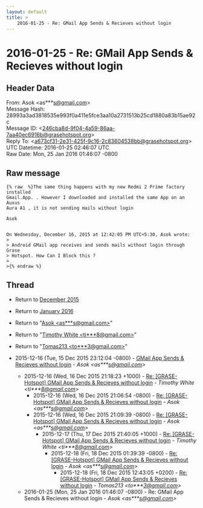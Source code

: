 ```yaml
---
layout: default
title: >
    2016-01-25 - Re: GMail App Sends & Recieves without login
---
```


# 2016-01-25 - Re: GMail App Sends & Recieves without login

## Header Data

From: Asok \<as***s@gmail.com\><br>
Message Hash: 28993a3ad3818535e993f0a411e5fce3aa10a2731513b25cd1880a83b15ae92c<br>
Message ID: \<246cba8d-9f04-4a59-86aa-7aa40ec6916b@grasehotspot.org\><br>
Reply To: \<a673cf31-2e31-425f-9c16-2c83604538bb@grasehotspot.org\><br>
UTC Datetime: 2016-01-25 02:46:07 UTC<br>
Raw Date: Mon, 25 Jan 2016 01:46:07 -0800<br>

## Raw message

```
{% raw  %}The same thing happens with my new Redmi 2 Prime factory installed 
Gmail.App. . However I downloaded and installed the same App on an Auxus 
Aura A1 , it is not sending mails without login
 
Asok


On Wednesday, December 16, 2015 at 12:42:05 PM UTC+5:30, Asok wrote:
>
> Android GMail app receives and sends mails without login through Grase 
> Hotspot. How Can I Block this ?
>
>{% endraw %}
```

## Thread

+ Return to [December 2015](/archive/2015/12)
+ Return to [January 2016](/archive/2016/01)

+ Return to "[Asok <as***s<span>@</span>gmail.com>](/authors/as___s_at_gmail_com)"
+ Return to "[Timothy White <ti***8<span>@</span>gmail.com>](/authors/ti___8_at_gmail_com)"
+ Return to "[Tomas213 <to***3<span>@</span>gmail.com>](/authors/to___3_at_gmail_com)"

+ 2015-12-16 (Tue, 15 Dec 2015 23:12:04 -0800) - [GMail App Sends & Recieves without login](/archive/2015/12/aabe809e76e73894737846a5576a6a2d1cb4246c15c29892979308fadb1b53d5) - _Asok \<as***s@gmail.com\>_
  + 2015-12-16 (Wed, 16 Dec 2015 21:18:23 +1000) - [Re: [GRASE-Hotspot] GMail App Sends & Recieves without login](/archive/2015/12/f6e8a47a849491e5cea12da6efbb768833e48ead9dda24b092a2a1be2221504b) - _Timothy White \<ti***8@gmail.com\>_
    + 2015-12-16 (Wed, 16 Dec 2015 21:06:54 -0800) - [Re: [GRASE-Hotspot] GMail App Sends & Recieves without login](/archive/2015/12/9cdefd6120c072918fb26c8aeb1db8749b15e9f88dd56f7fc5684ca377e493bb) - _Asok \<as***s@gmail.com\>_
    + 2015-12-16 (Wed, 16 Dec 2015 21:09:39 -0800) - [Re: [GRASE-Hotspot] GMail App Sends & Recieves without login](/archive/2015/12/5cfd4d89189429d0c6fd06f79df84b6d8d278911f83fa07c4cca945e87c0ee38) - _Asok \<as***s@gmail.com\>_
      + 2015-12-17 (Thu, 17 Dec 2015 21:40:05 +1000) - [Re: [GRASE-Hotspot] GMail App Sends & Recieves without login](/archive/2015/12/987de4bd892179ef8fd9b58f7e5ed53d929eebb3a356773abdb4495f277908cc) - _Timothy White \<ti***8@gmail.com\>_
        + 2015-12-18 (Fri, 18 Dec 2015 01:39:39 -0800) - [Re: [GRASE-Hotspot] GMail App Sends & Recieves without login](/archive/2015/12/0c0837372bb5ed889ab40671f5ce6df8e430109d9a40fc7a251b8f48fc91c5a7) - _Asok \<as***s@gmail.com\>_
          + 2015-12-18 (Fri, 18 Dec 2015 12:43:05 +0200) - [Re: [GRASE-Hotspot] GMail App Sends & Recieves without login](/archive/2015/12/c2ec89436772dcb9f0b0fc2eee661edebd0635602bb95eb9753f9780e5d19956) - _Tomas213 \<to***3@gmail.com\>_
  + 2016-01-25 (Mon, 25 Jan 2016 01:46:07 -0800) - Re: GMail App Sends & Recieves without login - _Asok \<as***s@gmail.com\>_

